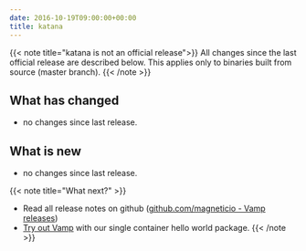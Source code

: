 ```yaml
---
date: 2016-10-19T09:00:00+00:00
title: katana
---
```


{{< note title="katana is not an official release">}}
All changes since the last official release are described below. This applies only to binaries built from source (master branch). 
{{< /note >}}

## What has changed
* no changes since last release.

## What is new
* no changes since last release.

{{< note title="What next?" >}}
* Read all release notes on github ([github.com/magneticio - Vamp releases](https://github.com/magneticio/vamp/releases))
* [Try out Vamp](/documentation/installation/hello-world) with our single container hello world package.
{{< /note >}}
